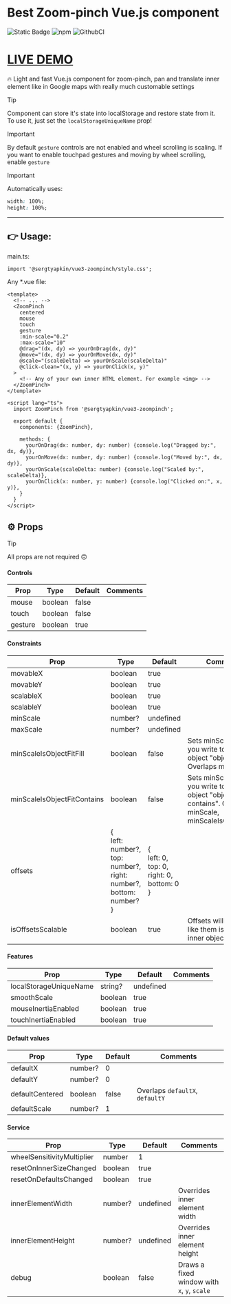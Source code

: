 # Best Zoom-pinch Vue.js component

![Static Badge](https://img.shields.io/badge/Vue.js-components-green)
![npm](https://img.shields.io/npm/dt/%40sergtyapkin%2Fvue3-zoompinch)
![GithubCI](https://github.com/sergtyapkin/vue3-zoompinch/actions/workflows/deploy.yaml/badge.svg)

# [LIVE DEMO](https://sergtyapkin.github.io/vue3-zoompinch/)

🔥 Light and fast Vue.js component for zoom-pinch, pan and translate inner element like in Google maps with really
much customable settings

> [!TIP]
> Component can store it's state into localStorage and restore state from it.
> To use it, just set the `localStorageUniqueName` prop!

> [!IMPORTANT]
> By default `gesture` controls are not enabled and wheel scrolling is scaling.
> If you want to enable touchpad gestures and moving by wheel scrolling, enable `gesture`

> [!IMPORTANT]
> Automatically uses:
> ```CSS
> width: 100%;
> height: 100%;
> ```
----

## 👉 Usage:
main.ts:
```JS
import '@sergtyapkin/vue3-zoompinch/style.css';
```
Any *.vue file:
```VUE
<template>
  <!-- ... -->
  <ZoomPinch
    centered
    mouse
    touch
    gesture
    :min-scale="0.2"
    :max-scale="10"
    @drag="(dx, dy) => yourOnDrag(dx, dy)"
    @move="(dx, dy) => yourOnMove(dx, dy)"
    @scale="(scaleDelta) => yourOnScale(scaleDelta)"
    @click-clean="(x, y) => yourOnClick(x, y)"
  >
    <!-- Any of your own inner HTML element. For example <img> -->
  </ZoomPinch>
</template>
```
```VUE
<script lang="ts">
  import ZoomPinch from '@sergtyapkin/vue3-zoompinch';
  
  export default {
    components: {ZoomPinch},
    
    methods: {
      yourOnDrag(dx: number, dy: number) {console.log("Dragged by:", dx, dy)},
      yourOnMove(dx: number, dy: number) {console.log("Moved by:", dx, dy)},
      yourOnScale(scaleDelta: number) {console.log("Scaled by:", scaleDelta)},
      yourOnClick(x: number, y: number) {console.log("Clicked on:", x, y)},
    }
  }
</script>
```

## ⚙️ Props

> [!TIP]
> All props are not required 🙃

#### Controls

| Prop    | Type    | Default | Comments |
|---------|---------|---------|----------|
| mouse   | boolean | false   |          |
| touch   | boolean | false   |          |
| gesture | boolean | true    |          |

#### Constraints

| Prop                        | Type                                                                                     | Default                                                         | Comments                                                                                                           |
|-----------------------------|------------------------------------------------------------------------------------------|-----------------------------------------------------------------|--------------------------------------------------------------------------------------------------------------------|
| movableX                    | boolean                                                                                  | true                                                            |                                                                                                                    |
| movableY                    | boolean                                                                                  | true                                                            |                                                                                                                    |
| scalableX                   | boolean                                                                                  | true                                                            |                                                                                                                    |
| scalableY                   | boolean                                                                                  | true                                                            |                                                                                                                    |
| minScale                    | number?                                                                                  | undefined                                                       |                                                                                                                    |
| maxScale                    | number?                                                                                  | undefined                                                       |                                                                                                                    |
| minScaleIsObjectFitFill     | boolean                                                                                  | false                                                           | Sets minScale as like you write to inner object "object-fit: fill". Overlaps minScale                              |
| minScaleIsObjectFitContains | boolean                                                                                  | false                                                           | Sets minScale as like you write to inner object "object-fit: contains". Overlaps minScale, minScaleIsObjectFitFill |
| offsets                     | {<br/> left: number?,<br/> top: number?,<br/> right: number?,<br/> bottom: number?<br/>} | {<br/>left: 0,<br/> top: 0,<br/> right: 0,<br/> bottom: 0<br/>} |                                                                                                                    |
| isOffsetsScalable           | boolean                                                                                  | true                                                            | Offsets will scales as like them is a part of inner object                                                         |

#### Features

| Prop                   | Type    | Default   | Comments |
|------------------------|---------|-----------|----------|
| localStorageUniqueName | string? | undefined |          |
| smoothScale            | boolean | true      |          |
| mouseInertiaEnabled    | boolean | true      |          |
| touchInertiaEnabled    | boolean | true      |          |

#### Default values

| Prop            | Type    | Default | Comments                        |
|-----------------|---------|---------|---------------------------------|
| defaultX        | number? | 0       |                                 |
| defaultY        | number? | 0       |                                 |
| defaultCentered | boolean | false   | Overlaps `defaultX`, `defaultY` |
| defaultScale    | number? | 1       |                                 |

#### Service

| Prop                       | Type    | Default   | Comments                                    |
|----------------------------|---------|-----------|---------------------------------------------|
| wheelSensitivityMultiplier | number  | 1         |                                             |
| resetOnInnerSizeChanged    | boolean | true      |                                             |
| resetOnDefaultsChanged     | boolean | true      |                                             |
| innerElementWidth          | number? | undefined | Overrides inner element width               |
| innerElementHeight         | number? | undefined | Overrides inner element height              |
| debug                      | boolean | false     | Draws a fixed window with `x`, `y`, `scale` |


